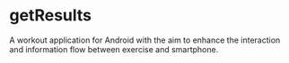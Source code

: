 getResults
==========

A workout application for Android with the aim to enhance the interaction and information flow between exercise and smartphone.
